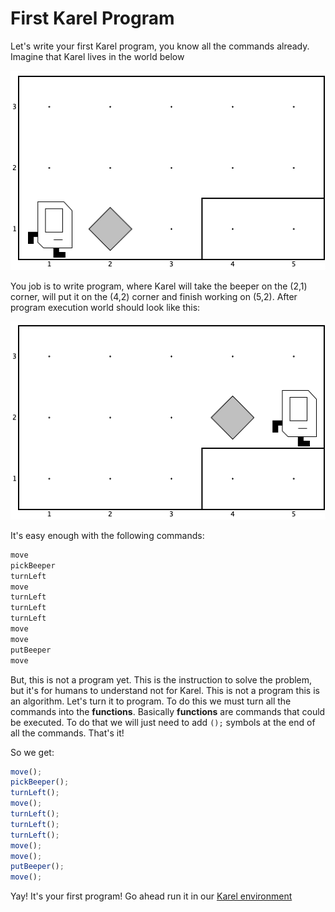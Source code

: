 # First Karel Program
Let's write your first Karel program, you know all the commands already. Imagine that Karel lives in the world below

![World before](/images/intro-to-programming-js-en/4_first_program_1.png)

You job is to write program, where Karel will take the beeper on the (2,1) corner, will put it on the (4,2) corner and finish working on (5,2). After program execution world should look like this:

![World after](/images/intro-to-programming-js-en/4_first_program_2.png)

It's easy enough with the following commands:

```js
move
pickBeeper
turnLeft
move
turnLeft
turnLeft
turnLeft
move
move
putBeeper
move
```

But, this is not a program yet. This is the instruction to solve the problem, but it's for humans to understand not for Karel. This is not a program this is an algorithm. Let's turn it to program. To do this we must turn all the commands into the **functions**. Basically **functions** are commands that could be executed. To do that we will just need to add `();` symbols at the end of all the commands. That's it!

So we get:

```js
move();
pickBeeper();
turnLeft();
move();
turnLeft();
turnLeft();
turnLeft();
move();
move();
putBeeper();
move();
```

Yay! It's your first program! Go ahead run it in our [Karel environment](karel_environment_link)

